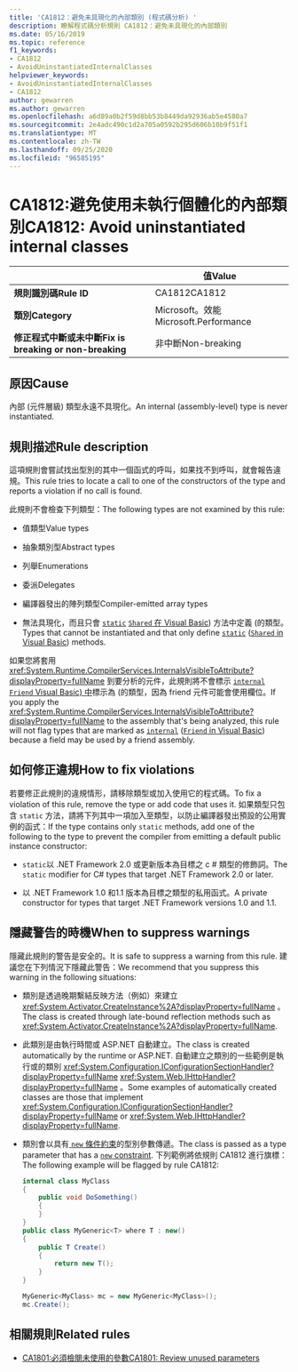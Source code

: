 ```yaml
---
title: 'CA1812：避免未具現化的內部類別 (程式碼分析) '
description: 瞭解程式碼分析規則 CA1812：避免未具現化的內部類別
ms.date: 05/16/2019
ms.topic: reference
f1_keywords:
- CA1812
- AvoidUninstantiatedInternalClasses
helpviewer_keywords:
- AvoidUninstantiatedInternalClasses
- CA1812
author: gewarren
ms.author: gewarren
ms.openlocfilehash: a6d89a0b2f59d8bb53b8449da92936ab5e4580a7
ms.sourcegitcommit: 2e4adc490c1d2a705a0592b295d606b10b9f51f1
ms.translationtype: MT
ms.contentlocale: zh-TW
ms.lasthandoff: 09/25/2020
ms.locfileid: "96585195"
---
```

# <a name="ca1812-avoid-uninstantiated-internal-classes"></a><span data-ttu-id="618ef-103">CA1812:避免使用未執行個體化的內部類別</span><span class="sxs-lookup"><span data-stu-id="618ef-103">CA1812: Avoid uninstantiated internal classes</span></span>

| | <span data-ttu-id="618ef-104">值</span><span class="sxs-lookup"><span data-stu-id="618ef-104">Value</span></span> |
|-|-|
| <span data-ttu-id="618ef-105">**規則識別碼**</span><span class="sxs-lookup"><span data-stu-id="618ef-105">**Rule ID**</span></span> |<span data-ttu-id="618ef-106">CA1812</span><span class="sxs-lookup"><span data-stu-id="618ef-106">CA1812</span></span>|
| <span data-ttu-id="618ef-107">**類別**</span><span class="sxs-lookup"><span data-stu-id="618ef-107">**Category**</span></span> |<span data-ttu-id="618ef-108">Microsoft。效能</span><span class="sxs-lookup"><span data-stu-id="618ef-108">Microsoft.Performance</span></span>|
| <span data-ttu-id="618ef-109">**修正程式中斷或未中斷**</span><span class="sxs-lookup"><span data-stu-id="618ef-109">**Fix is breaking or non-breaking**</span></span> |<span data-ttu-id="618ef-110">非中斷</span><span class="sxs-lookup"><span data-stu-id="618ef-110">Non-breaking</span></span>|

## <a name="cause"></a><span data-ttu-id="618ef-111">原因</span><span class="sxs-lookup"><span data-stu-id="618ef-111">Cause</span></span>

<span data-ttu-id="618ef-112">內部 (元件層級) 類型永遠不具現化。</span><span class="sxs-lookup"><span data-stu-id="618ef-112">An internal (assembly-level) type is never instantiated.</span></span>

## <a name="rule-description"></a><span data-ttu-id="618ef-113">規則描述</span><span class="sxs-lookup"><span data-stu-id="618ef-113">Rule description</span></span>

<span data-ttu-id="618ef-114">這項規則會嘗試找出型別的其中一個函式的呼叫，如果找不到呼叫，就會報告違規。</span><span class="sxs-lookup"><span data-stu-id="618ef-114">This rule tries to locate a call to one of the constructors of the type and reports a violation if no call is found.</span></span>

<span data-ttu-id="618ef-115">此規則不會檢查下列類型：</span><span class="sxs-lookup"><span data-stu-id="618ef-115">The following types are not examined by this rule:</span></span>

- <span data-ttu-id="618ef-116">值類型</span><span class="sxs-lookup"><span data-stu-id="618ef-116">Value types</span></span>

- <span data-ttu-id="618ef-117">抽象類別型</span><span class="sxs-lookup"><span data-stu-id="618ef-117">Abstract types</span></span>

- <span data-ttu-id="618ef-118">列舉</span><span class="sxs-lookup"><span data-stu-id="618ef-118">Enumerations</span></span>

- <span data-ttu-id="618ef-119">委派</span><span class="sxs-lookup"><span data-stu-id="618ef-119">Delegates</span></span>

- <span data-ttu-id="618ef-120">編譯器發出的陣列類型</span><span class="sxs-lookup"><span data-stu-id="618ef-120">Compiler-emitted array types</span></span>

- <span data-ttu-id="618ef-121">無法具現化，而且只會 [`static`](../../../csharp/language-reference/keywords/static.md) [ `Shared` 在 Visual Basic](../../../visual-basic/language-reference/modifiers/shared.md)) 方法中定義 (的類型。</span><span class="sxs-lookup"><span data-stu-id="618ef-121">Types that cannot be instantiated and that only define [`static`](../../../csharp/language-reference/keywords/static.md) ([`Shared` in Visual Basic](../../../visual-basic/language-reference/modifiers/shared.md)) methods.</span></span>

<span data-ttu-id="618ef-122">如果您將套用 <xref:System.Runtime.CompilerServices.InternalsVisibleToAttribute?displayProperty=fullName> 到要分析的元件，此規則將不會標示 [`internal`](../../../csharp/language-reference/keywords/internal.md) [ `Friend` Visual Basic) 中](../../../visual-basic/language-reference/modifiers/friend.md)標示為 (的類型，因為 friend 元件可能會使用欄位。</span><span class="sxs-lookup"><span data-stu-id="618ef-122">If you apply the <xref:System.Runtime.CompilerServices.InternalsVisibleToAttribute?displayProperty=fullName> to the assembly that's being analyzed, this rule will not flag types that are marked as [`internal`](../../../csharp/language-reference/keywords/internal.md) ([`Friend` in Visual Basic](../../../visual-basic/language-reference/modifiers/friend.md)) because a field may be used by a friend assembly.</span></span>

## <a name="how-to-fix-violations"></a><span data-ttu-id="618ef-123">如何修正違規</span><span class="sxs-lookup"><span data-stu-id="618ef-123">How to fix violations</span></span>

<span data-ttu-id="618ef-124">若要修正此規則的違規情形，請移除類型或加入使用它的程式碼。</span><span class="sxs-lookup"><span data-stu-id="618ef-124">To fix a violation of this rule, remove the type or add code that uses it.</span></span> <span data-ttu-id="618ef-125">如果類型只包含 `static` 方法，請將下列其中一項加入至類型，以防止編譯器發出預設的公用實例的函式：</span><span class="sxs-lookup"><span data-stu-id="618ef-125">If the type contains only `static` methods, add one of the following to the type to prevent the compiler from emitting a default public instance constructor:</span></span>

- <span data-ttu-id="618ef-126">`static`以 .NET Framework 2.0 或更新版本為目標之 c # 類型的修飾詞。</span><span class="sxs-lookup"><span data-stu-id="618ef-126">The `static` modifier for C# types that target .NET Framework 2.0 or later.</span></span>

- <span data-ttu-id="618ef-127">以 .NET Framework 1.0 和1.1 版本為目標之類型的私用函式。</span><span class="sxs-lookup"><span data-stu-id="618ef-127">A private constructor for types that target .NET Framework versions 1.0 and 1.1.</span></span>

## <a name="when-to-suppress-warnings"></a><span data-ttu-id="618ef-128">隱藏警告的時機</span><span class="sxs-lookup"><span data-stu-id="618ef-128">When to suppress warnings</span></span>

<span data-ttu-id="618ef-129">隱藏此規則的警告是安全的。</span><span class="sxs-lookup"><span data-stu-id="618ef-129">It is safe to suppress a warning from this rule.</span></span> <span data-ttu-id="618ef-130">建議您在下列情況下隱藏此警告：</span><span class="sxs-lookup"><span data-stu-id="618ef-130">We recommend that you suppress this warning in the following situations:</span></span>

- <span data-ttu-id="618ef-131">類別是透過晚期繫結反映方法（例如）來建立 <xref:System.Activator.CreateInstance%2A?displayProperty=fullName> 。</span><span class="sxs-lookup"><span data-stu-id="618ef-131">The class is created through late-bound reflection methods such as <xref:System.Activator.CreateInstance%2A?displayProperty=fullName>.</span></span>

- <span data-ttu-id="618ef-132">此類別是由執行時間或 ASP.NET 自動建立。</span><span class="sxs-lookup"><span data-stu-id="618ef-132">The class is created automatically by the runtime or ASP.NET.</span></span> <span data-ttu-id="618ef-133">自動建立之類別的一些範例是執行或的類別 <xref:System.Configuration.IConfigurationSectionHandler?displayProperty=fullName> <xref:System.Web.IHttpHandler?displayProperty=fullName> 。</span><span class="sxs-lookup"><span data-stu-id="618ef-133">Some examples of automatically created classes are those that implement <xref:System.Configuration.IConfigurationSectionHandler?displayProperty=fullName> or <xref:System.Web.IHttpHandler?displayProperty=fullName>.</span></span>

- <span data-ttu-id="618ef-134">類別會以具有[ `new` 條件約束](../../../csharp/language-reference/keywords/new-constraint.md)的型別參數傳遞。</span><span class="sxs-lookup"><span data-stu-id="618ef-134">The class is passed as a type parameter that has a [`new` constraint](../../../csharp/language-reference/keywords/new-constraint.md).</span></span> <span data-ttu-id="618ef-135">下列範例將依規則 CA1812 進行旗標：</span><span class="sxs-lookup"><span data-stu-id="618ef-135">The following example will be flagged by rule CA1812:</span></span>

    ```csharp
    internal class MyClass
    {
        public void DoSomething()
        {
        }
    }
    public class MyGeneric<T> where T : new()
    {
        public T Create()
        {
            return new T();
        }
    }

    MyGeneric<MyClass> mc = new MyGeneric<MyClass>();
    mc.Create();
    ```

## <a name="related-rules"></a><span data-ttu-id="618ef-136">相關規則</span><span class="sxs-lookup"><span data-stu-id="618ef-136">Related rules</span></span>

- [<span data-ttu-id="618ef-137">CA1801:必須檢閱未使用的參數</span><span class="sxs-lookup"><span data-stu-id="618ef-137">CA1801: Review unused parameters</span></span>](ca1801.md)
